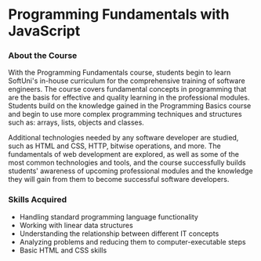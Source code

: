 # Programming Fundamentals with JavaScript

### About the Course
With the Programming Fundamentals course, students begin to learn SoftUni's in-house curriculum for the comprehensive training of software engineers. The course covers fundamental concepts in programming that are the basis for effective and quality learning in the professional modules. Students build on the knowledge gained in the Programming Basics course and begin to use more complex programming techniques and structures such as: arrays, lists, objects and classes.

Additional technologies needed by any software developer are studied, such as HTML and CSS, HTTP, bitwise operations, and more. The fundamentals of web development are explored, as well as some of the most common technologies and tools, and the course successfully builds students' awareness of upcoming professional modules and the knowledge they will gain from them to become successful software developers.

### Skills Acquired
- Handling standard programming language functionality
- Working with linear data structures
- Understanding the relationship between different IT concepts
- Analyzing problems and reducing them to computer-executable steps
- Basic HTML and CSS skills
